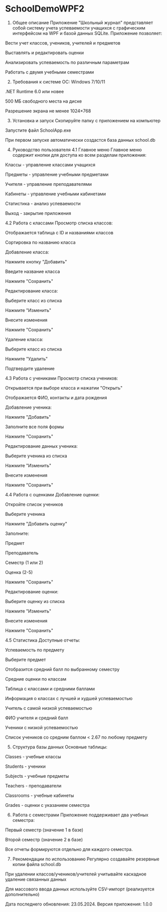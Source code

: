 # SchoolDemoWPF2
1. Общее описание
Приложение "Школьный журнал" представляет собой систему учета успеваемости учащихся с графическим интерфейсом на WPF и базой данных SQLite. Приложение позволяет:

Вести учет классов, учеников, учителей и предметов

Выставлять и редактировать оценки

Анализировать успеваемость по различным параметрам

Работать с двумя учебными семестрами

2. Требования к системе
ОС: Windows 7/10/11

.NET Runtime 6.0 или новее

500 МБ свободного места на диске

Разрешение экрана не менее 1024×768

3. Установка и запуск
Скопируйте папку с приложением на компьютер

Запустите файл SchoolApp.exe

При первом запуске автоматически создастся база данных school.db

4. Руководство пользователя
4.1 Главное меню
Главное меню содержит кнопки для доступа ко всем разделам приложения:

Классы - управление классами учащихся

Предметы - управление учебными предметами

Учителя - управление преподавателями

Кабинеты - управление учебными кабинетами

Статистика - анализ успеваемости

Выход - закрытие приложения

4.2 Работа с классами
Просмотр списка классов:

Отображается таблица с ID и названиями классов

Сортировка по названию класса

Добавление класса:

Нажмите кнопку "Добавить"

Введите название класса

Нажмите "Сохранить"

Редактирование класса:

Выберите класс из списка

Нажмите "Изменить"

Внесите изменения

Нажмите "Сохранить"

Удаление класса:

Выберите класс из списка

Нажмите "Удалить"

Подтвердите удаление

4.3 Работа с учениками
Просмотр списка учеников:

Открывается при выборе класса и нажатии "Открыть"

Отображается ФИО, контакты и дата рождения

Добавление ученика:

Нажмите "Добавить"

Заполните все поля формы

Нажмите "Сохранить"

Редактирование данных ученика:

Выберите ученика из списка

Нажмите "Изменить"

Внесите изменения

Нажмите "Сохранить"

4.4 Работа с оценками
Добавление оценки:

Откройте список учеников

Выберите ученика

Нажмите "Добавить оценку"

Заполните:

Предмет

Преподаватель

Семестр (1 или 2)

Оценка (2-5)

Нажмите "Сохранить"

Редактирование оценки:

Выберите оценку из списка

Нажмите "Изменить"

Внесите изменения

Нажмите "Сохранить"

4.5 Статистика
Доступные отчеты:

Успеваемость по предмету

Выберите предмет

Отобразится средний балл по выбранному семестру

Средние оценки по классам

Таблица с классами и средними баллами

Информация о классах с лучшей и худшей успеваемостью

Учитель с самой низкой успеваемостью

ФИО учителя и средний балл

Ученики с низкой успеваемостью

Список учеников со средним баллом < 2.67 по любому предмету

5. Структура базы данных
Основные таблицы:

Classes - учебные классы

Students - ученики

Subjects - учебные предметы

Teachers - преподаватели

Classrooms - учебные кабинеты

Grades - оценки с указанием семестра

6. Работа с семестрами
Приложение поддерживает два учебных семестра:

Первый семестр (значение 1 в базе)

Второй семестр (значение 2 в базе)

Все отчеты формируются отдельно для каждого семестра.

7. Рекомендации по использованию
Регулярно создавайте резервные копии файла school.db

При удалении классов/учеников/учителей учитывайте каскадное удаление связанных данных

Для массового ввода данных используйте CSV-импорт (реализуется дополнительно)

Дата последнего обновления: 23.05.2024. Версия приложения: 1.0.0
